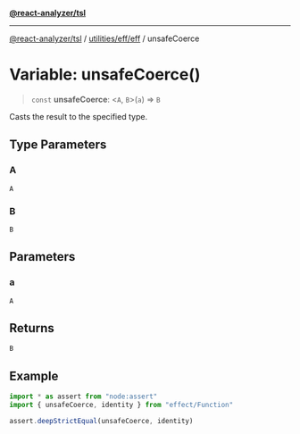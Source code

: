 [**@react-analyzer/tsl**](../../../../README.md)

***

[@react-analyzer/tsl](../../../../README.md) / [utilities/eff/eff](../README.md) / unsafeCoerce

# Variable: unsafeCoerce()

> `const` **unsafeCoerce**: \<`A`, `B`\>(`a`) => `B`

Casts the result to the specified type.

## Type Parameters

### A

`A`

### B

`B`

## Parameters

### a

`A`

## Returns

`B`

## Example

```ts
import * as assert from "node:assert"
import { unsafeCoerce, identity } from "effect/Function"

assert.deepStrictEqual(unsafeCoerce, identity)
```
